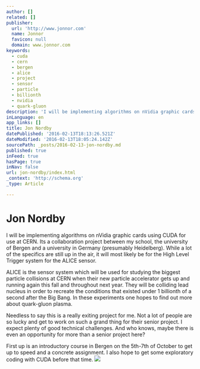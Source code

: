 ```yaml
---
author: []
related: []
publisher:
  url: 'http://www.jonnor.com'
  name: Jonnor
  favicon: null
  domain: www.jonnor.com
keywords:
  - cuda
  - cern
  - bergen
  - alice
  - project
  - sensor
  - particle
  - billionth
  - nvidia
  - quark-gluon
description: 'I will be implementing algorithms on nVidia graphic cards using CUDA for use at CERN. Its a collaboration project between my school, the university of Bergen and a university in Germany (presumably Heidelberg). While a lot of the specifics are still up in the air, it will most likely be for the High Level Trigger system for the ALICE sensor.'
inLanguage: en
app_links: []
title: Jon Nordby
datePublished: '2016-02-13T18:13:26.521Z'
dateModified: '2016-02-13T18:05:24.142Z'
sourcePath: _posts/2016-02-13-jon-nordby.md
published: true
inFeed: true
hasPage: true
inNav: false
url: jon-nordby/index.html
_context: 'http://schema.org'
_type: Article

---
```

# Jon Nordby

I will be implementing algorithms on nVidia graphic cards using CUDA for use at CERN. Its a collaboration project between my school, the university of Bergen and a university in Germany (presumably Heidelberg). While a lot of the specifics are still up in the air, it will most likely be for the High Level Trigger system for the ALICE sensor.

ALICE is the sensor system which will be used for studying the biggest particle collisions at CERN when their new particle accelerator gets up and running again this fall and throughout next year. They will be colliding lead nucleus in order to recreate the conditions that existed under 1 billionth of a second after the Big Bang. In these experiments one hopes to find out more about quark-gluon plasma.

Needless to say this is a really exiting project for me. Not a lot of people are so lucky and get to work on such a grand thing for their senior project. I expect plenty of good technical challenges. And who knows, maybe there is even an opportunity for more than a senior project here?

First up is an introductory course in Bergen on the 5th-7th of October to get up to speed and a concrete assignment. I also hope to get some exploratory coding with CUDA before that time.
[![](http://www.jonnor.com/wp/wp-content/plugins/flattr/img/flattr-badge-large.png)][0]

[0]: http://www.jonnor.com/wp/?flattrss_redirect&id=26&md5=c78a0de22211b68ff567345bbae25904